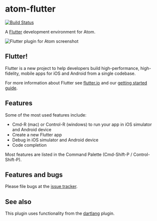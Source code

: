 # atom-flutter

[![Build Status](https://travis-ci.org/flutter/atom-flutter.svg?branch=master)](https://travis-ci.org/flutter/atom-flutter)

A [Flutter][] development environment for Atom.

![Flutter plugin for Atom screenshot](https://raw.githubusercontent.com/flutter/atom-flutter/master/doc/images/screenshot.png)

## Flutter!

Flutter is a new project to help developers build high-performance, high-fidelity,
mobile apps for iOS and Android from a single codebase.

For more information about Flutter see [flutter.io](https://flutter.io) and our
[getting started guide](https://flutter.io/getting-started/).

## Features

Some of the most used features include:

* Cmd-R (mac) or Control-R (windows) to run your app in iOS simulator and Android device
* Create a new Flutter app
* Debug in iOS simulator and Android device
* Code completion

Most features are listed in the Command Palette (Cmd-Shift-P / Control-Shift-P).

## Features and bugs

Please file bugs at the [issue tracker][tracker].

[tracker]: https://github.com/dart-atom/atom-flutter/issues

## See also

This plugin uses functionality from the
[dartlang](https://github.com/dart-atom/dartlang) plugin.

[Flutter]: http://flutter.io
